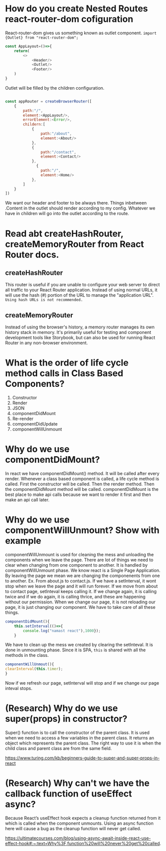 # How do you create Nested Routes react-router-dom cofiguration 
React-router-dom  gives us something known as outlet component. 
`import {Outlet} from "react-router-dom";`
```javascript
const AppLayout=()=>{
    return(
        <>
            <Header/>
            <Outlet/>
            <Footer/>
    )
}
```
Outlet will be filled by the children configuration.
```javascript

const appRouter = createBrowserRouter([
    {
        path:"/",
        element:<AppLayout/>,
        errorElement:<Error/>,
        childern:[
            {
                path:"/about",
                element:<About/>
            },
            {
                path:"/contact",
                element:<Contact/>
            },
              {
                path:"/",
                element:<Home/>
            },
        ]
    }
])
```

We want our header and footer to be always there. Things inbetween .Content in the outlet should render according to my config.
Whatever we have in children will go into the outlet according to the route.

# Read abt createHashRouter, createMemoryRouter from React Router docs. 
## createHashRouter
This router is useful if you are unable to configure your web server to direct all traffic to your React Router application. Instead of using normal URLs, it will use the hash (#) portion of the URL to manage the "application URL".
`Using hash URLs is not recommended.`

## createMemoryRouter
Instead of using the browser's history, a memory router manages its own history stack in memory. It's primarily useful for testing and component development tools like Storybook, but can also be used for running React Router in any non-browser environment. 

# What is the order of life cycle method calls in Class Based Components?
1. Constructor
2. Render
3. JSON
4. componentDidMount
5. Re-render
6. componentDidUpdate
7. componentWillUnmount

# Why do we use componentDidMount?
In react we have componentDidMount() method.
It will be called after every render.
Whenever a class based component is called, a life cycle method is called.
First the constructor will be called.
Then the render method.
Then the componentDidMount method will be called.
componentDidMount is the best place to make api calls because we want to render it first and then make an api call later.

# Why do we use componentWillUnmount? Show with example
componentWillUnmount is used for cleaning the mess and unloading the components when we leave the page. There are lot of things we need to clear when changing from one component to another. It is handled by componentWillUnmount phase.  We know react is a Single Page Application. By leaving the page we mean we are changing the componenents from one to another. Ex. From about.js to contact.js.
If we have a setInterval, it wont stop when we leave the page and it will run forever.
If we move from about to contact page, setInteval keeps calling it. If we change again, it is calling twice and if we do again, it is calling thrice, and these are happening without our permission. When we change our page, it is not reloading our page, it is just changing our component. We have to take care of all these things.
```javascript
componentDidMount(){
    this.setInterval(()=>{
        console.log("namast react"),1000});
    }
```
We have to clean up the mess we created by clearing the setInteval. It is done in unmounting phase. Since it is SPA, `this` is shared with all the methods in the class. 
```javascript
componentWillUnmout(){
clearInterval(this.timer);
}
```
Now if we refresh our page, setInterval will stop and if we change our page inteval stops.

# (Research) Why do we use super(props) in constructor?

Super() function is to call the constructor of the parent class. It is used when we need to access a few variables in the parent class. It returns an object which represents the parent class. The right way to use it is when the child class and parent class are from the same field.

https://www.turing.com/kb/beginners-guide-to-super-and-super-props-in-react

# (Research) Why can't we have the callback function of useEffect async?
Because React’s useEffect hook expects a cleanup function returned from it which is called when the component unmounts. Using an async function here will cause a bug as the cleanup function will never get called.

https://ultimatecourses.com/blog/using-async-await-inside-react-use-effect-hook#:~:text=Why%3F,function%20will%20never%20get%20called.

